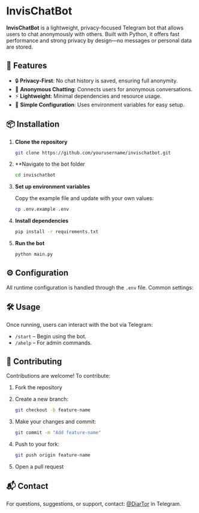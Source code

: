 # InvisChatBot

**InvisChatBot** is a lightweight, privacy-focused Telegram bot that allows users to chat anonymously with others. Built with Python, it offers fast performance and strong privacy by design—no messages or personal data are stored.

## 🚀 Features

- 🔒 **Privacy-First**: No chat history is saved, ensuring full anonymity.
- 💬 **Anonymous Chatting**: Connects users for anonymous conversations.
- ⚡ **Lightweight**: Minimal dependencies and resource usage.
- 🔧 **Simple Configuration**: Uses environment variables for easy setup.

## 📦 Installation

1. **Clone the repository**
   ```bash
   git clone https://github.com/yourusername/invischatbot.git
    ```

2. **Navigate to the bot folder
    ```bash
    cd invischatbot
    ```

3. **Set up environment variables**

   Copy the example file and update with your own values:

   ```bash
   cp .env.example .env
   ```

4. **Install dependencies**

   ```bash
   pip install -r requirements.txt
   ```

5. **Run the bot**

   ```bash
   python main.py
   ```

## ⚙️ Configuration

All runtime configuration is handled through the `.env` file. Common settings:

## 🛠 Usage

Once running, users can interact with the bot via Telegram:

* `/start` – Begin using the bot.
* `/ahelp` – For admin commands.

## 🤝 Contributing

Contributions are welcome! To contribute:

1. Fork the repository
2. Create a new branch:

   ```bash
   git checkout -b feature-name
   ```
3. Make your changes and commit:

   ```bash
   git commit -m "Add feature-name"
   ```
4. Push to your fork:

   ```bash
   git push origin feature-name
   ```
5. Open a pull request


## 📬 Contact

For questions, suggestions, or support, contact: [@DiarTor](https://t.me/diartor) in Telegram.